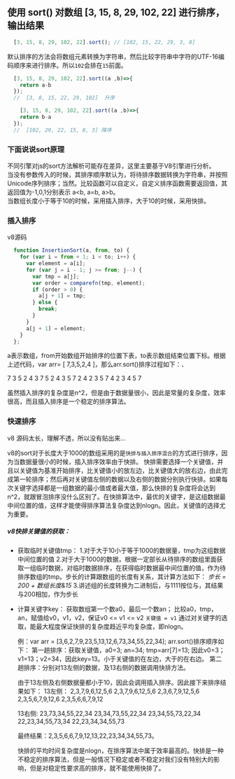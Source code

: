 ## 使用 sort() 对数组 [3, 15, 8, 29, 102, 22] 进行排序，输出结果 
```javascript
  [3, 15, 8, 29, 102, 22].sort(); // [102, 15, 22, 29, 3, 8]
```
  默认排序的方法会将数组元素转换为字符串，然后比较字符串中字符的UTF-16编码顺序来进行排序。所以`102`会排在`15`前面。

```javascript 
  [3, 15, 8, 29, 102, 22].sort((a ,b)=>{
    return a-b
  });
  //  [3, 8, 15, 22, 29, 102]  升序

    [3, 15, 8, 29, 102, 22].sort((a ,b)=>{
    return b-a
  });
  //  [102, 29, 22, 15, 8, 3] 降序
```
### 下面说说sort原理
不同引擎对js的sort方法解析可能存在差异，这里主要基于V8引擎进行分析。<br />
当没有参数传入的时候，其排序顺序默认为，将待排序数据转换为字符串，并按照Unicode序列排序；当然。比较函数可以自定义，自定义排序函数需要返回值，其返回值为-1,0,1分别表示 a<b, a=b, a>b。<br/>
当数组长度小于等于10的时候，采用插入排序，大于10的时候，采用快排。

### 插入排序
v8源码
```javascript 
  function InsertionSort(a, from, to) {
    for (var i = from + 1; i < to; i++) {
      var element = a[i];
      for (var j = i - 1; j >= from; j--) {
        var tmp = a[j];
        var order = comparefn(tmp, element);
        if (order > 0) {
          a[j + 1] = tmp;
        } else {
          break;
        }
      }
      a[j + 1] = element;
    }
  };
```
a表示数组，from开始数组开始排序的位置下表，to表示数组结束位置下标。根据上述代码，var arr= [ 7,3,5,2,4 ]，那么arr.sort()排序过程如下：、

7 3 5 2 4
3 7 5 2 4
3 5 7 2 4 
2 3 5 7 4 
2 3 4 5 7

虽然插入排序的复杂度是n^2，但是由于数据量很小，因此是常量的复杂度，效率很高，而且插入排序是一个稳定的排序算法。

### 快速排序
v8 源码太长，理解不透，所以没有贴出来...

v8的sort对于长度大于1000的数组采用的是`快排与插入排序混合`的方式进行排序，因为当数据量很小的时候，插入排序效率由于快排。
快排需要选择一个关键值，并且以关键值为基准开始排序，比关键值小的放左边，比关键值大的放右边，由此完成第一轮排序；然后再对关键值左侧的数据以及右侧的数据分别执行快排。如果每次关键字选择都是一组数据的最小值或者最大值，那么快排的复杂度将会达到n^2，就跟冒泡排序没什么区别了。在快排算法中，最优的关键字，是这组数据最中间位置的值，这样才能使得排序算法复杂度达到nlogn。因此，关键值的选择尤为重要。

##### v8快排关键值的获取：
* 获取临时关键值tmp：
  1.对于大于10小于等于1000的数据量，tmp为这组数据中间位置的值
  2.对于大于1000的数据，根据一定部长从待排序的数组里面获取一组临时数据，对临时数据排序，在获得临时数据最中间位置的值，作为待排序数组的tmp。步长的计算跟数组的长度有关系，其计算方法如下：
   *步长 = 200 + 数组长度&15*
  3.讲述组的长度转换为二进制后，与1111按位与，其结果与200相加，作为步长

* 计算关键字key：
  获取数组第一个数a0，最后一个数an；
  比较a0，tmp，an，赋值给v0，v1，v2，保证v0 <= v1 <= v2
  `关键值 = v1`
  通过对关键字的选取，能最大程度保证快排的复杂度趋近平均复杂度，即nlogn。
  
  例：var arr = [3,6,2,7,9,23,5,13,12,6,73,34,55,22,34]; arr.sort()排序顺序如下：
  第一趟排序：获取关键值，a0=3; an=34; tmp=arr[7]=13; 因此v0=3；v1=13；v2=34，因此key=13。小于关键值的在左边，大于的在右边。
  第二趟排序：分别对13左侧的数据，及13右侧的数据调用快排方法。
  
  由于13左侧及右侧数据量都小于10，因此会调用插入排序。因此接下来排序结果如下：
  13左侧：
  2,3,7,9,6,12,5,6
  2,3,7,9,6,12,5,6
  2,3,6,7,9,12,5,6
  2,3,5,6,7,9,12,6
  2,3,5,6,6,7,9,12
  
  13右侧:
  23,73,34,55,22,34
  23,34,73,55,22,34
  23,34,55,73,22,34
  22,23,34,55,73,34
  22,23,34,34,55,73

  最终结果：2,3,5,6,6,7,9,12,13,22,23,34,34,55,73。

  快排的平均时间复杂度是nlogn，在排序算法中属于效率最高的。快排是一种不稳定的排序算法，但是一般情况下稳定或者不稳定对我们没有特别大的影响，但是对稳定性要求高的排序，就不能使用快排了。